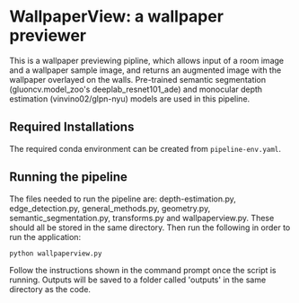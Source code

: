 # WallpaperView: a wallpaper previewer

This is a wallpaper previewing pipline, which allows input of a room image and a wallpaper sample image, and returns an augmented image with the wallpaper overlayed on the walls. Pre-trained semantic segmentation (gluoncv.model_zoo's deeplab_resnet101_ade) and monocular depth estimation (vinvino02/glpn-nyu) models are used in this pipeline.

## Required Installations

The required conda environment can be created from `pipeline-env.yaml`.

## Running the pipeline

The files needed to run the pipeline are: depth-estimation.py, edge_detection.py, general_methods.py, geometry.py, semantic_segmentation.py, transforms.py and wallpaperview.py. These should all be stored in the same directory. Then run the following in order to run the application:

`python wallpaperview.py`

Follow the instructions shown in the command prompt once the script is running. Outputs will be saved to a folder called 'outputs' in the same directory as the code.

